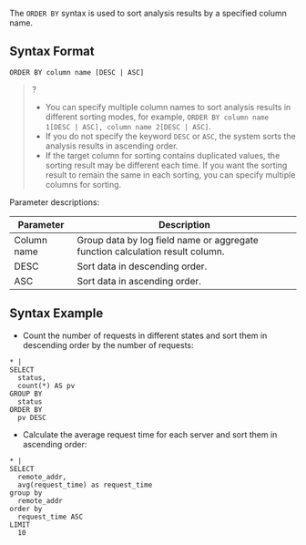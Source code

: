 The `ORDER BY` syntax is used to sort analysis results by a specified column name.

## Syntax Format

```
ORDER BY column name [DESC | ASC]
```

>?
> - You can specify multiple column names to sort analysis results in different sorting modes, for example, `ORDER BY column name 1[DESC | ASC], column name 2[DESC | ASC]`.
> - If you do not specify the keyword `DESC` or `ASC`, the system sorts the analysis results in ascending order.
> - If the target column for sorting contains duplicated values, the sorting result may be different each time. If you want the sorting result to remain the same in each sorting, you can specify multiple columns for sorting.
>

Parameter descriptions:

| Parameter | Description |
| ---- | ---------------------------------------- |
| Column name | Group data by log field name or aggregate function calculation result column. |
| DESC | Sort data in descending order.                                                   |
| ASC  | Sort data in ascending order.                                                   |

## Syntax Example

- Count the number of requests in different states and sort them in descending order by the number of requests:
```
* | 
SELECT 
  status, 
  count(*) AS pv 
GROUP BY 
  status 
ORDER BY 
  pv DESC
```
- Calculate the average request time for each server and sort them in ascending order:
```
* | 
SELECT 
  remote_addr, 
  avg(request_time) as request_time 
group by 
  remote_addr 
order by 
  request_time ASC 
LIMIT 
  10
```

